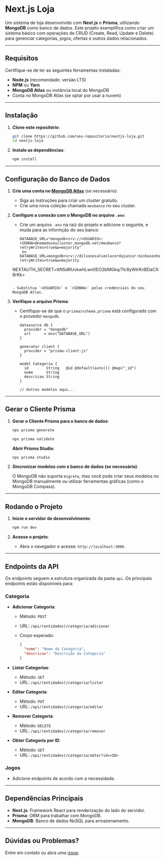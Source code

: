 


# Next.js Loja

Um sistema de loja desenvolvido com **Next.js** e **Prisma**, utilizando **MongoDB** como banco de dados. Este projeto exemplifica como criar um sistema básico com operações de CRUD (Create, Read, Update e Delete) para gerenciar categorias, jogos, ofertas e outros dados relacionados.

---

## **Requisitos**

Certifique-se de ter as seguintes ferramentas instaladas:

- **Node.js** (recomendado: versão LTS)
- **NPM** ou **Yarn**
- **MongoDB Atlas** ou instância local do MongoDB
- Conta no MongoDB Atlas (se optar por usar a nuvem)

---

## **Instalação**

1. **Clone este repositório**:

   ```bash
   git clone https://github.com/seu-repositorio/nextjs-loja.git
   cd nextjs-loja
   ```

2. **Instale as dependências**:

   ```bash
   npm install
   ```

---

## **Configuração do Banco de Dados**

1. **Crie uma conta no [MongoDB Atlas](https://www.mongodb.com/atlas/database)** (se necessário):
   - Siga as instruções para criar um cluster gratuito.
   - Crie uma nova coleção chamada `meubanco` no seu cluster.

2. **Configure a conexão com o MongoDB no arquivo `.env`**:
   - Crie um arquivo `.env` na raiz do projeto e adicione o seguinte, e muda para as informção do seu banco:

     ```env
     DATABASE_URL="mongodb+srv://<USUARIO>:<SENHA>@nomedoseucluster.mongodb.net/meubanco?retryWrites=true&w=majority"
      ou
     DATABASE_URL=mongodb+srv://dilvoneialveslacerdajunior:minhasenha@cluster0.5cjnw.mongodb.net/meubanco?retryWrites=true&w=majority

    NEXTAUTH_SECRET=ttN5dRUvkwhLwn0EO2bMGkq/7lc8yWIrKnBDaCX8rKk=

     ```

     - Substitua `<USUARIO>` e `<SENHA>` pelas credenciais do seu MongoDB Atlas.

3. **Verifique o arquivo Prisma**:
   - Certifique-se de que o `prisma/schema.prisma` está configurado com o provedor `mongodb`.

     ```prisma
     datasource db {
       provider = "mongodb"
       url      = env("DATABASE_URL")
     }

     generator client {
       provider = "prisma-client-js"
     }

     model Categoria {
       id        String   @id @default(auto()) @map("_id")
       nome      String
       descricao String
     }

     // Outros modelos aqui...
     ```

---

## **Gerar o Cliente Prisma**

1. **Gerar o Cliente Prisma para o banco de dados**:

   ```bash
   npx prisma generate
   ```
   ```bash
   npx prisma validate
   ```
    **Abrir Prisma Studio**:
      ```bash
   npx prisma studio
   ```

2. **Sincronizar modelos com o banco de dados (se necessário)**:

   O MongoDB não suporta `migrate`, mas você pode criar seus modelos no MongoDB manualmente ou utilizar ferramentas gráficas (como o MongoDB Compass).

---

## **Rodando o Projeto**

1. **Inicie o servidor de desenvolvimento**:

   ```bash
   npm run dev
   ```

2. **Acesse o projeto**:
   - Abra o navegador e acesse: `http://localhost:3000`.

---

## **Endpoints da API**

Os endpoints seguem a estrutura organizada da pasta `api`. Os principais endpoints estão disponíveis para:

### **Categoria**
- **Adicionar Categoria**:
  - Método: `POST`
  - URL: `/api/(entidades)/categoria/adicionar`
  - Corpo esperado:

    ```json
    {
      "nome": "Nome da Categoria",
      "descricao": "Descrição da Categoria"
    }
    ```

- **Listar Categorias**:
  - Método: `GET`
  - URL: `/api/(entidades)/categoria/listar`

- **Editar Categoria**:
  - Método: `PUT`
  - URL: `/api/(entidades)/categoria/editar`

- **Remover Categoria**:
  - Método: `DELETE`
  - URL: `/api/(entidades)/categoria/remover`

- **Obter Categoria por ID**:
  - Método: `GET`
  - URL: `/api/(entidades)/categoria/obter?id=<ID>`

### **Jogos**
- Adicione endpoints de acordo com a necessidade.

---

## **Dependências Principais**

- **Next.js**: Framework React para renderização do lado do servidor.
- **Prisma**: ORM para trabalhar com MongoDB.
- **MongoDB**: Banco de dados NoSQL para armazenamento.

---

## **Dúvidas ou Problemas?**

Entre em contato ou abra uma [issue](https://github.com/seu-repositorio/nextjs-loja/issues).
